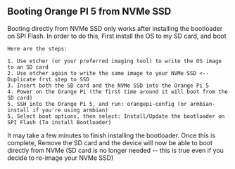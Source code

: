 ## Booting Orange PI 5 from NVMe SSD

Booting directly from NVMe SSD only works after installing the bootloader on SPI Flash.
In order to do this, First install the OS to my SD card, and boot
```
Here are the steps:

1. Use etcher (or your preferred imaging tool) to write the OS image to an SD card
2. Use etcher again to write the same image to your NVMe SSD <-- Duplicate frst step to SSD
3. Insert both the SD card and the NVMe SSD into the Orange Pi 5
4. Power on the Orange Pi (the first time around it will boot from the SD card)
5. SSH into the Orange Pi 5, and run: orangepi-config (or armbian-install if you're using armbian)
5. Select boot options, then select: Install/Update the bootloader on SPI Flash (To install Bootloader)
```

It may take a few minutes to finish installing the bootloader.
Once this is complete, Remove the SD card and the device will now be able to boot directly from NVMe
(SD card is no longer needed -- this is true even if you decide to re-image your NVMe SSD)

